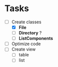 # Tasks

- [ ] Create classes
  - [x] **File**
  - [ ] **Directory** ?
  - [ ] **ListComponents**
- [ ] Optimize code
- [ ] Create view
    - [ ] table
    - [ ] list
